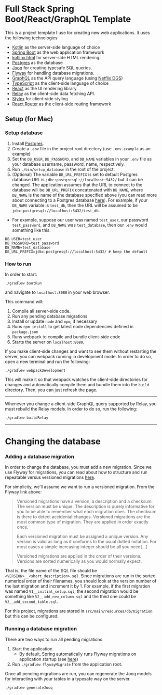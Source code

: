 # Full Stack Spring Boot/React/GraphQL Template

This is a project template I use for creating new web applications. It uses the following technologies
- [Kotlin](https://kotlinlang.org/) as the server-side language of choice
- [Spring Boot](https://spring.io/projects/spring-boot) as the web application framework 
- [kotlinx.html](https://github.com/kotlin/kotlinx.html) for server-side HTML rendering.
- [Postgres](https://www.postgresql.org/) as the database
- [Jooq](https://www.jooq.org/) for creating typesafe SQL queries.
- [Flyway](https://flywaydb.org/) for handling database migrations.
- [GraphQL](https://graphql.org/) as the API query language (using [Netflix DGS](https://netflix.github.io/dgs/))
- [TypeScript](https://www.typescriptlang.org/) as the client-side language of choice
- [React](https://react.dev/) as the UI rendering library.
- [Relay](https://relay.dev/) as the client-side data fetching API.
- [Stylex](https://stylexjs.com/docs/learn/) for client-side styling
- [React Router](https://reactrouter.com/en/main) as the client-side routing framework

## Setup (for Mac)

### Setup database

1) Install [Postgres](https://www.postgresql.org/download/).
2) Create a `.env` file in the project root directory (use `.env.example` as an example)
3) Set the `DB_USER`, `DB_PASSWORD`, and `DB_NAME` variables in your `.env` file as your database username, password, name, respectively.
4) Run `./bin/setup_database` in the root of the project.
5) (Optional) The variable `DB_URL_PREFIX` is set to default Postgres database URL is `jdbc:postgresql://localhost:5432/` but it can be changed. The application assumes that the URL to connect to the database will be `DB_URL_PREFIX` concatenated with `DB_NAME`, where `DB_NAME` is the name of the database specified above (you can read more about connecting to a Postgres database [here](https://www.postgresql.org/docs/6.4/jdbc19100.htm#:~:text=Defaults%20to%20%22localhost%22.)). For example, if your `DB_NAME` variable is `test_db`, then the URL will be assumed to be `jdbc:postgresql://localhost:5432/test_db`.

- For example, suppose our user was named `test_user`, our password `test_password`, and `DB_NAME` was `test_database`, then our `.env` would something like this:
```
DB_USER=test_user
DB_PASSWORD=test_password
DB_NAME=test_database
DB_URL_PREFIX=jdbc:postgresql://localhost:5432/ # keep the default
```

### How to run
In order to start:
```
./gradlew bootRun
```
and navigate to `localhost:8080` in your web browser. 

This command will: 
1. Compile all server-side code.
2. Run any pending database migrations
3. Install or update `node` and `npm`, if necessary
4. Runs `npm install` to get latest node dependencies defined in `package.json`
5. Runs webpack to compile and bundle client-side code
6. Starts the server on `localhost:8080`.

If you make client-side changes and want to see them without restarting the server, you can webpack running in development mode. In order to do so, open a new terminal and run the following:
```
./gradlew webpackDevelopment
```
This will make it so that webpack watches the client-side directories for changes and automatically compile them and bundle them into the `build` directory. Then, you can just refresh the page.

---
Whenever you change a client-side GraphQL query supported by Relay, you must rebuild the Relay models. In order to do so, run the following: 

```
./gradlew buildRelay
```
---
# Changing the database
### Adding a database migration

In order to change the database, you must add a new migration. Since we use Flyway for migrations, you can read about how to structure and run repeatable versus versioned migrations [here](https://documentation.red-gate.com/flyway/flyway-cli-and-api/concepts/migrations). 

For simplicity, we'll assume we want to run a versioned migration. From the Flyway link above:

> Versioned migrations have a version, a description and a checksum. The version must be unique. The description is purely informative for you to be able to remember what each migration does. The checksum is there to detect accidental changes. Versioned migrations are the most common type of migration. They are applied in order exactly once.
>
> Each versioned migration must be assigned a unique version. Any version is valid as long as it conforms to the usual dotted notation. For most cases a simple increasing integer should be all you need[...]
>
>Versioned migrations are applied in the order of their versions. Versions are sorted numerically as you would normally expect.

That is, the file name of the SQL file should be `<VERSION>__<short_description>.sql`. Since migrations are run in the sorted numerical order of their filenames, you should look at the version number of the last migration and increment it by 1. For example, if the first migration was named `V1__initial_setup.sql`, the second migration would be something like `V2__add_new_column.sql` and the third one could be `V3__add_second_table.sql`. 


For this project, migrations are stored in `src/main/resources/db/migration` but this can be configured.

### Running a database migration
There are two ways to run all pending migrations:

1. Start the application. 
    - By default, Spring automatically runs Flyway migrations on application startup (see [here](https://docs.spring.io/spring-boot/docs/2.0.0.M5/reference/html/howto-database-initialization.html#howto-execute-flyway-database-migrations-on-startup))
2. Run `./gradlew flywayMigrate` from the application root.

Once all pending migrations are run, you can regenerate the Jooq models for interacting with your tables in a typesafe way on the server.
```
./gradlew generateJooq
```